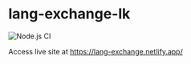 # lang-exchange-lk

![Node.js CI](https://github.com/niruhan/lang-exchange-lk/workflows/Node.js%20CI/badge.svg)

Access live site at https://lang-exchange.netlify.app/
